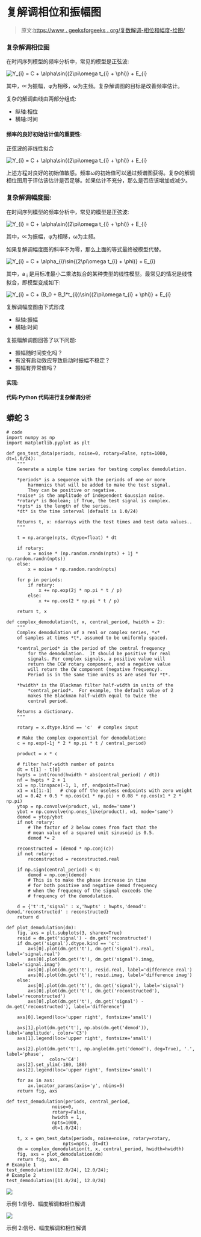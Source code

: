 # 复解调相位和振幅图

> 原文:[https://www . geeksforgeeks . org/复数解调-相位和幅度-绘图/](https://www.geeksforgeeks.org/complex-demodulation-phase-and-amplitude-plot/)

### 复杂解调相位图

在时间序列模型的频率分析中，常见的模型是正弦波:

![Y_{i} = C + \alpha\sin{(2\pi\omega t_{i} + \phi)} + E_{i} ](img/6ec1db9382ee4dc5e5a1ebef8cb80f09.png "Rendered by QuickLaTeX.com")

其中，∝为振幅，φ为相移，ω为主频。复杂解调图的目标是改善频率估计。

复杂的解调曲线由两部分组成:

*   纵轴:相位
*   横轴:时间

#### **频率的良好初始估计值的重要性:**

正弦波的非线性拟合

![Y_{i} = C + \alpha\sin{(2\pi\omega t_{i} + \phi)} + E_{i} ](img/6ec1db9382ee4dc5e5a1ebef8cb80f09.png "Rendered by QuickLaTeX.com")

上述方程对良好的初始值敏感。频率ω的初始值可以通过频谱图获得。复杂的解调相位图用于评估该估计是否足够。如果估计不充分，那么是否应该增加或减少。

### 复杂解调幅度图:

在时间序列模型的频率分析中，常见的模型是正弦波:

![Y_{i} = C + \alpha\sin{(2\pi\omega t_{i} + \phi)} + E_{i} ](img/6ec1db9382ee4dc5e5a1ebef8cb80f09.png "Rendered by QuickLaTeX.com")

其中，∝为振幅，φ为相移，ω为主频。

如果复解调幅度图的斜率不为零，那么上面的等式最终被模型代替。

![Y_{i} = C + \alpha_{i}\sin{(2\pi\omega t_{i} + \phi)} + E_{i} ](img/c9429100c9b65af3571f7dbbfd583681.png "Rendered by QuickLaTeX.com")

其中，a <sub>i</sub> 是用标准最小二乘法拟合的某种类型的线性模型。最常见的情况是线性拟合，即模型变成如下:

![Y_{i} = C + (B_0 + B_1*t_{i})\sin{(2\pi\omega t_{i} + \phi)} + E_{i} ](img/481debac5de62a6c9a6952a565f1eec7.png "Rendered by QuickLaTeX.com")

复解调幅度图由下式形成

*   纵轴:振幅
*   横轴:时间

复振幅解调图回答了以下问题:

*   振幅随时间变化吗？
*   有没有启动效应导致启动时振幅不稳定？
*   振幅有异常值吗？

#### **实现:**
**代码:Python 代码进行复杂解调分析**

## 蟒蛇 3

```
# code
import numpy as np
import matplotlib.pyplot as plt

def gen_test_data(periods, noise=0, rotary=False, npts=1000, dt=1.0/24):
    """
    Generate a simple time series for testing complex demodulation.

    *periods* is a sequence with the periods of one or more
        harmonics that will be added to make the test signal.
        They can be positive or negative.
    *noise* is the amplitude of independent Gaussian noise.   
    *rotary* is Boolean; if True, the test signal is complex.
    *npts* is the length of the series.
    *dt* is the time interval (default is 1.0/24)

    Returns t, x: ndarrays with the test times and test data values..
    """    

    t = np.arange(npts, dtype=float) * dt

    if rotary:
        x = noise * (np.random.randn(npts) + 1j * np.random.randn(npts))
    else:
        x = noise * np.random.randn(npts)

    for p in periods:
        if rotary:
            x += np.exp(2j * np.pi * t / p)
        else:
            x += np.cos(2 * np.pi * t / p)

    return t, x

def complex_demodulation(t, x, central_period, hwidth = 2):
    """
    Complex demodulation of a real or complex series, *x*
    of samples at times *t*, assumed to be uniformly spaced.

    *central_period* is the period of the central frequency
        for the demodulation.  It should be positive for real
        signals. For complex signals, a positive value will
        return the CCW rotary component, and a negative value
        will return the CW component (negative frequency).
        Period is in the same time units as are used for *t*.

    *hwidth* is the Blackman filter half-width in units of the
        *central_period*.  For example, the default value of 2
        makes the Blackman half-width equal to twice the
        central period.

    Returns a dictionary.
    """    

    rotary = x.dtype.kind == 'c'  # complex input

    # Make the complex exponential for demodulation:
    c = np.exp(-1j * 2 * np.pi * t / central_period)

    product = x * c

    # filter half-width number of points
    dt = t[1] - t[0]
    hwpts = int(round(hwidth * abs(central_period) / dt))
    nf = hwpts * 2 + 1
    x1 = np.linspace(-1, 1, nf, endpoint=True)
    x1 = x1[1:-1]   # chop off the useless endpoints with zero weight
    w1 = 0.42 + 0.5 * np.cos(x1 * np.pi) + 0.08 * np.cos(x1 * 2 * np.pi)
    ytop = np.convolve(product, w1, mode='same')
    ybot = np.convolve(np.ones_like(product), w1, mode='same')
    demod = ytop/ybot
    if not rotary:   
        # The factor of 2 below comes from fact that the
        # mean value of a squared unit sinusoid is 0.5.
        demod *= 2

    reconstructed = (demod * np.conj(c))
    if not rotary:
        reconstructed = reconstructed.real

    if np.sign(central_period) < 0:
        demod = np.conj(demod)
        # This is to make the phase increase in time
        # for both positive and negative demod frequency
        # when the frequency of the signal exceeds the
        # frequency of the demodulation.

    d = {'t':t,'signal' : x,'hwpts' : hwpts,'demod': demod,'reconstructed' : reconstructed}
    return d

def plot_demodulation(dm):
    fig, axs = plt.subplots(3, sharex=True)
    resid = dm.get('signal') - dm.get('reconstructed')
    if dm.get('signal').dtype.kind == 'c':
        axs[0].plot(dm.get('t'), dm.get('signal').real, label='signal.real')
        axs[0].plot(dm.get('t'), dm.get('signal').imag, label='signal.imag')
        axs[0].plot(dm.get('t'), resid.real, label='difference real')
        axs[0].plot(dm.get('t'), resid.imag, label='difference imag')
    else:   
        axs[0].plot(dm.get('t'), dm.get('signal'), label='signal')
        axs[0].plot(dm.get('t'), dm.get('reconstructed'), label='reconstructed')
        axs[0].plot(dm.get('t'), dm.get('signal') - dm.get('reconstructed'), label='difference')

    axs[0].legend(loc='upper right', fontsize='small')

    axs[1].plot(dm.get('t'), np.abs(dm.get('demod')), label='amplitude', color='C3')
    axs[1].legend(loc='upper right', fontsize='small')

    axs[2].plot(dm.get('t'), np.angle(dm.get('demod'), deg=True), '.', label='phase',
                color='C4')
    axs[2].set_ylim(-180, 180)
    axs[2].legend(loc='upper right', fontsize='small')

    for ax in axs:
        ax.locator_params(axis='y', nbins=5)
    return fig, axs

def test_demodulation(periods, central_period,
                 noise=0,
                 rotary=False,
                 hwidth = 1,
                 npts=1000,
                 dt=1.0/24):

    t, x = gen_test_data(periods, noise=noise, rotary=rotary,
                     npts=npts, dt=dt)
    dm = complex_demodulation(t, x, central_period, hwidth=hwidth)
    fig, axs = plot_demodulation(dm)
    return fig, axs, dm
# Example 1
test_demodulation([12.0/24], 12.0/24);
# Example 2
test_demodulation([11.0/24], 12.0/24)
```

![](img/5b47d950276056e4dba12b4954176fb1.png)

示例 1:信号、幅度解调和相位解调

![](img/244e6d699d54f8bb6ec05c49aa3a4195.png)

示例 2:信号、幅度解调和相位解调